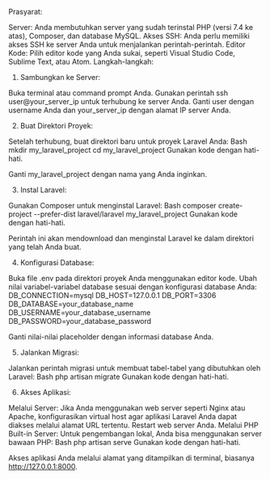 Prasyarat:

Server: Anda membutuhkan server yang sudah terinstal PHP (versi 7.4 ke atas), Composer, dan database MySQL.
Akses SSH: Anda perlu memiliki akses SSH ke server Anda untuk menjalankan perintah-perintah.
Editor Kode: Pilih editor kode yang Anda sukai, seperti Visual Studio Code, Sublime Text, atau Atom.
Langkah-langkah:

1. Sambungkan ke Server:

Buka terminal atau command prompt Anda.
Gunakan perintah ssh user@your_server_ip untuk terhubung ke server Anda. Ganti user dengan username Anda dan your_server_ip dengan alamat IP server Anda.

2. Buat Direktori Proyek:

Setelah terhubung, buat direktori baru untuk proyek Laravel Anda:
Bash
mkdir my_laravel_project
cd my_laravel_project
Gunakan kode dengan hati-hati.

Ganti my_laravel_project dengan nama yang Anda inginkan.

3. Instal Laravel:

Gunakan Composer untuk menginstal Laravel:
Bash
composer create-project --prefer-dist laravel/laravel my_laravel_project
Gunakan kode dengan hati-hati.

Perintah ini akan mendownload dan menginstal Laravel ke dalam direktori yang telah Anda buat.

4. Konfigurasi Database:

Buka file .env pada direktori proyek Anda menggunakan editor kode.
Ubah nilai variabel-variabel database sesuai dengan konfigurasi database Anda:
DB_CONNECTION=mysql
DB_HOST=127.0.0.1
DB_PORT=3306
DB_DATABASE=your_database_name
DB_USERNAME=your_database_username
DB_PASSWORD=your_database_password   

Ganti nilai-nilai placeholder dengan informasi database Anda.

5. Jalankan Migrasi:

Jalankan perintah migrasi untuk membuat tabel-tabel yang dibutuhkan oleh Laravel:
Bash
php artisan migrate
Gunakan kode dengan hati-hati.

6. Akses Aplikasi:

Melalui Server:
Jika Anda menggunakan web server seperti Nginx atau Apache, konfigurasikan virtual host agar aplikasi Laravel Anda dapat diakses melalui alamat URL tertentu.
Restart web server Anda.
Melalui PHP Built-in Server:
Untuk pengembangan lokal, Anda bisa menggunakan server bawaan PHP:
Bash
php artisan serve
Gunakan kode dengan hati-hati.

Akses aplikasi Anda melalui alamat yang ditampilkan di terminal, biasanya http://127.0.0.1:8000.
